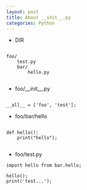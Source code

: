 ```yaml
---
layout: post
title: About __init__.py
categories: Python
---
```



+ DIR

```

foo/
    test.py
    bar/
        hello.py
        
```  



+ foo/\_\_init\_\_.py

```

__all__ = ['foo', 'test'];

```  



+ foo/bar/hello
```

def hello():
    print("hello");
    
```  



+ foo/test.py

```
import hello from bar.hello;

hello();
print('test...');

```

